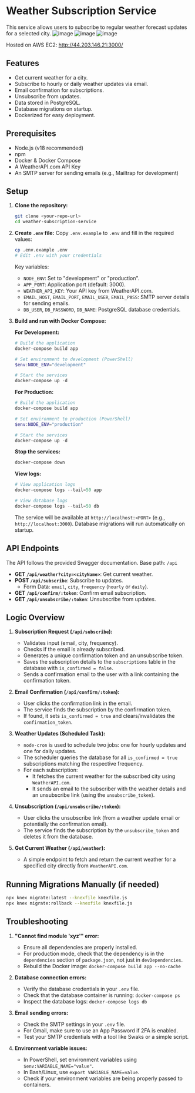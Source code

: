# Weather Subscription Service

This service allows users to subscribe to regular weather forecast updates for a selected city.
![image](https://github.com/user-attachments/assets/44affd5e-e01b-4159-8745-d849afc369be)
![image](https://github.com/user-attachments/assets/29e18613-6b55-4255-b975-3d003f24b938)
![image](https://github.com/user-attachments/assets/8dd114ea-102d-4914-9fdc-12e5925aeda4)

Hosted on AWS EC2: http://44.203.146.21:3000/
## Features

- Get current weather for a city.
- Subscribe to hourly or daily weather updates via email.
- Email confirmation for subscriptions.
- Unsubscribe from updates.
- Data stored in PostgreSQL.
- Database migrations on startup.
- Dockerized for easy deployment.

## Prerequisites

- Node.js (v18 recommended)
- npm
- Docker & Docker Compose
- A WeatherAPI.com API Key
- An SMTP server for sending emails (e.g., Mailtrap for development)

## Setup

1.  **Clone the repository:**

    ```bash
    git clone <your-repo-url>
    cd weather-subscription-service
    ```

2.  **Create `.env` file:**
    Copy `.env.example` to `.env` and fill in the required values:

    ```bash
    cp .env.example .env
    # Edit .env with your credentials
    ```

    Key variables:

    - `NODE_ENV`: Set to "development" or "production".
    - `APP_PORT`: Application port (default: 3000).
    - `WEATHER_API_KEY`: Your API key from WeatherAPI.com.
    - `EMAIL_HOST`, `EMAIL_PORT`, `EMAIL_USER`, `EMAIL_PASS`: SMTP server details for sending emails.
    - `DB_USER`, `DB_PASSWORD`, `DB_NAME`: PostgreSQL database credentials.

3.  **Build and run with Docker Compose:**

    **For Development:**

    ```powershell
    # Build the application
    docker-compose build app

    # Set environment to development (PowerShell)
    $env:NODE_ENV="development"

    # Start the services
    docker-compose up -d
    ```

    **For Production:**

    ```powershell
    # Build the application
    docker-compose build app

    # Set environment to production (PowerShell)
    $env:NODE_ENV="production"

    # Start the services
    docker-compose up -d
    ```

    **Stop the services:**

    ```powershell
    docker-compose down
    ```

    **View logs:**

    ```powershell
    # View application logs
    docker-compose logs --tail=50 app

    # View database logs
    docker-compose logs --tail=50 db
    ```

    The service will be available at `http://localhost:<PORT>` (e.g., `http://localhost:3000`).
    Database migrations will run automatically on startup.

## API Endpoints

The API follows the provided Swagger documentation. Base path: `/api`

- **GET `/api/weather?city=<cityName>`**: Get current weather.
- **POST `/api/subscribe`**: Subscribe to updates.
  - Form Data: `email`, `city`, `frequency` (`hourly` or `daily`).
- **GET `/api/confirm/:token`**: Confirm email subscription.
- **GET `/api/unsubscribe/:token`**: Unsubscribe from updates.

## Logic Overview

1.  **Subscription Request (`/api/subscribe`):**

    - Validates input (email, city, frequency).
    - Checks if the email is already subscribed.
    - Generates a unique confirmation token and an unsubscribe token.
    - Saves the subscription details to the `subscriptions` table in the database with `is_confirmed = false`.
    - Sends a confirmation email to the user with a link containing the confirmation token.

2.  **Email Confirmation (`/api/confirm/:token`):**

    - User clicks the confirmation link in the email.
    - The service finds the subscription by the confirmation token.
    - If found, it sets `is_confirmed = true` and clears/invalidates the `confirmation_token`.

3.  **Weather Updates (Scheduled Task):**

    - `node-cron` is used to schedule two jobs: one for hourly updates and one for daily updates.
    - The scheduler queries the database for all `is_confirmed = true` subscriptions matching the respective frequency.
    - For each subscription:
      - It fetches the current weather for the subscribed city using `WeatherAPI.com`.
      - It sends an email to the subscriber with the weather details and an unsubscribe link (using the `unsubscribe_token`).

4.  **Unsubscription (`/api/unsubscribe/:token`):**

    - User clicks the unsubscribe link (from a weather update email or potentially the confirmation email).
    - The service finds the subscription by the `unsubscribe_token` and deletes it from the database.

5.  **Get Current Weather (`/api/weather`):**
    - A simple endpoint to fetch and return the current weather for a specified city directly from `WeatherAPI.com`.

## Running Migrations Manually (if needed)

```bash
npx knex migrate:latest --knexfile knexfile.js
npx knex migrate:rollback --knexfile knexfile.js
```

## Troubleshooting

1. **"Cannot find module 'xyz'" error:**

   - Ensure all dependencies are properly installed.
   - For production mode, check that the dependency is in the `dependencies` section of `package.json`, not just in `devDependencies`.
   - Rebuild the Docker image: `docker-compose build app --no-cache`

2. **Database connection errors:**
   - Verify the database credentials in your `.env` file.
   - Check that the database container is running: `docker-compose ps`
   - Inspect the database logs: `docker-compose logs db`
3. **Email sending errors:**

   - Check the SMTP settings in your `.env` file.
   - For Gmail, make sure to use an App Password if 2FA is enabled.
   - Test your SMTP credentials with a tool like Swaks or a simple script.

4. **Environment variable issues:**
   - In PowerShell, set environment variables using `$env:VARIABLE_NAME="value"`.
   - In Bash/Linux, use `export VARIABLE_NAME=value`.
   - Check if your environment variables are being properly passed to containers.
